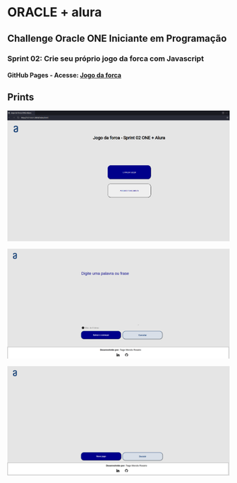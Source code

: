 # ORACLE + alura

## Challenge Oracle ONE Iniciante em Programação

### Sprint 02: Crie seu próprio jogo da forca com Javascript

#### GitHub Pages - Acesse: [Jogo da forca](https://tiagomerc.github.io/Challenge-Sprint-2---Crie-seu-pr-prio-jogo-da-forca-com-Javascript/)

## Prints

![Página index](/imgs/prints/print.png)

![Página começar jogo](/imgs/prints/print1.png)

![Página tabuleiro](/imgs/prints/print2.png)

